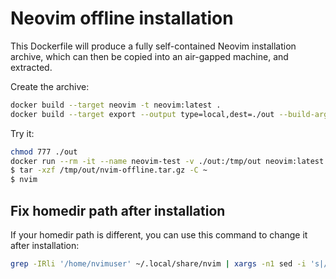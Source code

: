 # Neovim offline installation

This Dockerfile will produce a fully self-contained Neovim installation archive, which can then be copied into an air-gapped machine, and extracted.

Create the archive:

```sh
docker build --target neovim -t neovim:latest .
docker build --target export --output type=local,dest=./out --build-arg CACHE_BUST=$(date +%s) .
```

Try it:

```sh
chmod 777 ./out
docker run --rm -it --name neovim-test -v ./out:/tmp/out neovim:latest bash
$ tar -xzf /tmp/out/nvim-offline.tar.gz -C ~
$ nvim
```

## Fix homedir path after installation

If your homedir path is different, you can use this command to change it after installation:

```sh
grep -IRli '/home/nvimuser' ~/.local/share/nvim | xargs -n1 sed -i 's|/home/nvimuser|/home/admin|g'
```
